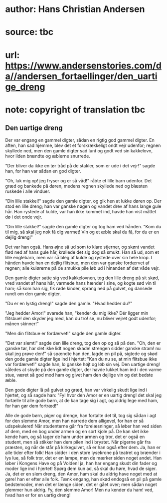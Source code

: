 # author: Hans Christian Andersen
# source: tbc
# url: https://www.andersenstories.com/da//andersen_fortaellinger/den_uartige_dreng
# note: copyright of translation tbc

## Den uartige dreng 

Der var engang en gammel digter, sådan en rigtig god gammel digter. En
aften, han sad hjemme, blev det et forskrækkeligt ondt vejr udenfor;
regnen skyllede ned, men den gamle digter sad lunt og godt ved sin
kakkelovn, hvor ilden brændte og æblerne snurrede.

"Der bliver da ikke en tør tråd på de stakler, som er ude i det vejr!"
sagde han, for han var sådan en god digter.

"Oh, luk mig op! jeg fryser og er så våd!" råbte et lille barn
udenfor. Det græd og bankede på døren, medens regnen skyllede ned og
blæsten ruskede i alle vinduer.

"Din lille stakkel!" sagde den gamle digter, og gik hen at lukke døren
op. Der stod en lille dreng; han var ganske nøgen og vandet drev af hans
lange gule hår. Han rystede af kulde, var han ikke kommet ind, havde han
vist måttet dø i det onde vejr.

"Din lille stakkel!" sagde den gamle digter og tog ham ved hånden.
"Kom du til mig, så skal jeg nok få dig varmet! Vin og et æble skal du
få, for du er en dejlig dreng!"

Det var han også. Hans øjne så ud som to klare stjerner, og skønt vandet
flød ned af hans gule hår, krøllede det sig dog så smukt. Han så ud, som
et lille englebarn, men var så bleg af kulde og rystede over sin hele
krop. I hånden havde han en dejlig flitsbue, men den var ganske
fordærvet af regnen; alle kulørerne på de smukke pile løb ud i hinanden
af det våde vejr.

Den gamle digter satte sig ved kakkelovnen, tog den lille dreng på sit
skød, vred vandet af hans hår, varmede hans hænder i sine, og kogte sød
vin til ham; så kom han sig, fik røde kinder, sprang ned på gulvet, og
dansede rundt om den gamle digter.

"Du er en lystig dreng!" sagde den gamle. "Hvad hedder du?"

"Jeg hedder Amor!" svarede han, "kender du mig ikke? Dér ligger min
flitsbue! den skyder jeg med, kan du tro! se, nu bliver vejret godt
udenfor; månen skinner!"

"Men din flitsbue er fordærvet!" sagde den gamle digter.

"Det var slemt!" sagde den lille dreng, tog den op og så på den. "Oh,
den er ganske tør, har slet ikke lidt nogen skade! strengen sidder
ganske stram! nu skal jeg prøve den!" så spændte han den, lagde en pil
på, sigtede og skød den gode gamle digter lige ind i hjertet: "Kan du
nu se, at min flitsbue ikke var fordærvet!" sagde han, lo ganske højt
og løb sin vej. Den uartige dreng! således at skyde på den gamle digter,
der havde lukket ham ind i den varme stue, været så god mod ham og givet
ham den dejlige vin og det bedste æble.

Den gode digter lå på gulvet og græd, han var virkelig skudt lige ind i
hjertet, og så sagde han: "Fy! hvor den Amor er en uartig dreng! det
skal jeg fortælle til alle gode børn, at de kan tage sig i agt, og
aldrig lege med ham, for han gør dem fortræd!"

Alle de gode børn, piger og drenge, han fortalte det til, tog sig sådan
i agt for den slemme Amor, men han narrede dem alligevel, for han er så
udspekuleret! Når studenterne går fra forelæsninger, så løber han ved
siden af dem, med en bog under armen og en sort kjole på. De kan slet
ikke kende ham, og så tager de ham under armen og tror, det er også en
student, men så stikker han dem pilen ind i brystet. Når pigerne går fra
præsten, og når de står på kirkegulvet, så er han også efter dem. Ja,
han er alle tider efter folk! Han sidder i den store lysekrone på
teatret og brænder i lys lue, så folk tror, det er en lampe, men de
mærker siden noget andet. Han løber i Kongens Have og på Volden! ja, han
har engang skudt din fader og moder lige ind i hjertet! Spørg dem kun
ad, så skal du høre, hvad de siger. Ja, det er en slem dreng, den Amor,
ham skal du aldrig have noget med at gøre! han er efter alle folk. Tænk
engang, han skød endogså en pil på gamle bedstemoder, men det er længe
siden, det er gået over; men sådan noget glemmer hun aldrig. Fy, den
slemme Amor! Men nu kender du ham! ved, hvad han er for en uartig dreng!
